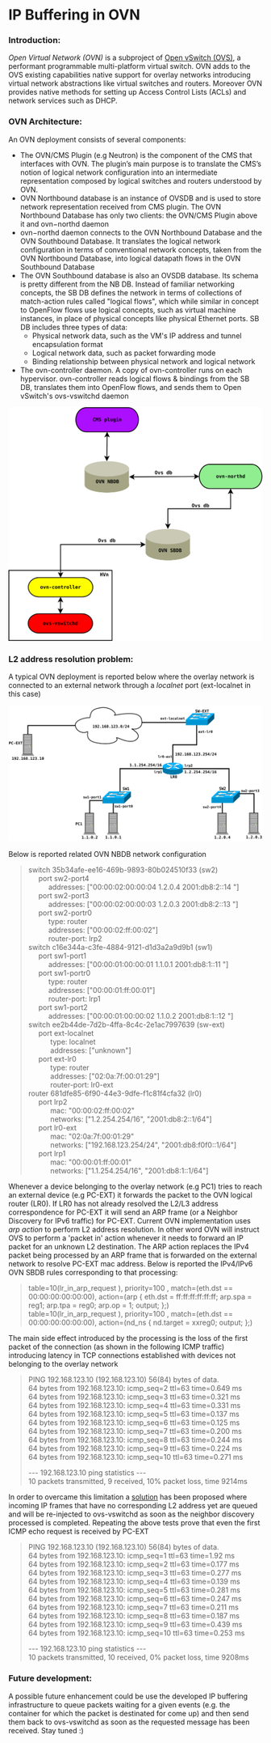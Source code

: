 # IP Buffering in OVN

### Introduction:
_Open Virtual Network (OVN)_ is a subproject of [Open vSwitch (OVS)](http://www.openvswitch.org/), a performant
programmable multi-platform virtual switch. OVN adds to the OVS existing
capabilities native support for overlay networks introducing virtual network
abstractions like virtual switches and routers. Moreover OVN provides native
methods for setting up Access Control Lists (ACLs) and network services such as
DHCP.

### OVN Architecture:
An OVN deployment consists of several components:
* The OVN/CMS Plugin (e.g Neutron) is the component of the CMS that interfaces with OVN.
  The plugin’s main purpose is to translate the CMS’s notion of logical network configuration
  into an intermediate representation composed by logical switches and routers understood by OVN.
* OVN Northbound database is an instance of OVSDB and is used to store
  network representation received from CMS plugin. The OVN Northbound Database
  has only two clients: the OVN/CMS Plugin above it and ovn−northd daemon
* ovn−northd daemon connects to the OVN Northbound Database and the OVN Southbound
  Database. It translates the logical network configuration in terms of conventional
  network concepts, taken from the OVN Northbound Database, into logical datapath
  flows in the OVN Southbound Database
* The OVN Southbound database is also an OVSDB database. Its
  schema is pretty different from the NB DB. Instead of familiar networking
  concepts, the SB DB defines the network in terms of collections of
  match-action rules called "logical flows", which while similar in concept to
  OpenFlow flows use logical concepts, such as virtual machine instances, in
  place of physical concepts like physical Ethernet ports. SB DB includes three
  types of data:
  * Physical network data, such as the VM's IP address and tunnel encapsulation
    format
  * Logical network data, such as packet forwarding mode
  * Binding relationship between physical network and logical network
* The ovn-controller daemon. A copy of ovn-controller runs on each hypervisor.
  ovn-controller reads logical flows & bindings from the SB DB, translates them
  into OpenFlow flows, and sends them to Open vSwitch's ovs-vswitchd daemon

<p align="center"> 
<img src="https://github.com/LorenzoBianconi/ip_buffersing_blog/blob/master/img/architecture.svg">
</p>

### L2 address resolution problem:
A typical OVN deployment is reported below where the overlay network
is connected to an external network through a _localnet_ port (ext-localnet in this
case)

<p align="center"> 
<img src="https://github.com/LorenzoBianconi/ip_buffersing_blog/blob/master/img/ip_buff_diagram.svg"
</p>

Below is reported related OVN NBDB network configuration

> switch 35b34afe-ee16-469b-9893-80b024510f33 (sw2)  
>    &nbsp;&nbsp;&nbsp;&nbsp;&nbsp;port sw2-port4  
>    &nbsp;&nbsp;&nbsp;&nbsp;&nbsp;&nbsp;&nbsp;&nbsp;&nbsp;&nbsp;addresses: ["00:00:02:00:00:04 1.2.0.4 2001:db8:2::14 "]  
>    &nbsp;&nbsp;&nbsp;&nbsp;&nbsp;port sw2-port3  
>    &nbsp;&nbsp;&nbsp;&nbsp;&nbsp;&nbsp;&nbsp;&nbsp;&nbsp;&nbsp;addresses: ["00:00:02:00:00:03 1.2.0.3 2001:db8:2::13 "]  
>    &nbsp;&nbsp;&nbsp;&nbsp;&nbsp;port sw2-portr0  
>    &nbsp;&nbsp;&nbsp;&nbsp;&nbsp;&nbsp;&nbsp;&nbsp;&nbsp;&nbsp;type: router  
>    &nbsp;&nbsp;&nbsp;&nbsp;&nbsp;&nbsp;&nbsp;&nbsp;&nbsp;&nbsp;addresses: ["00:00:02:ff:00:02"]  
>    &nbsp;&nbsp;&nbsp;&nbsp;&nbsp;&nbsp;&nbsp;&nbsp;&nbsp;&nbsp;router-port: lrp2  
> switch c16e344a-c3fe-4884-9121-d1d3a2a9d9b1 (sw1)  
>    &nbsp;&nbsp;&nbsp;&nbsp;&nbsp;port sw1-port1  
>    &nbsp;&nbsp;&nbsp;&nbsp;&nbsp;&nbsp;&nbsp;&nbsp;&nbsp;&nbsp;addresses: ["00:00:01:00:00:01 1.1.0.1 2001:db8:1::11 "]  
>    &nbsp;&nbsp;&nbsp;&nbsp;&nbsp;port sw1-portr0  
>    &nbsp;&nbsp;&nbsp;&nbsp;&nbsp;&nbsp;&nbsp;&nbsp;&nbsp;&nbsp;type: router  
>    &nbsp;&nbsp;&nbsp;&nbsp;&nbsp;&nbsp;&nbsp;&nbsp;&nbsp;&nbsp;addresses: ["00:00:01:ff:00:01"]  
>    &nbsp;&nbsp;&nbsp;&nbsp;&nbsp;&nbsp;&nbsp;&nbsp;&nbsp;&nbsp;router-port: lrp1  
>    &nbsp;&nbsp;&nbsp;&nbsp;&nbsp;port sw1-port2  
>    &nbsp;&nbsp;&nbsp;&nbsp;&nbsp;&nbsp;&nbsp;&nbsp;&nbsp;&nbsp;addresses: ["00:00:01:00:00:02 1.1.0.2 2001:db8:1::12 "]  
> switch ee2b44de-7d2b-4ffa-8c4c-2e1ac7997639 (sw-ext)  
>    &nbsp;&nbsp;&nbsp;&nbsp;&nbsp;port ext-localnet  
>    &nbsp;&nbsp;&nbsp;&nbsp;&nbsp;&nbsp;&nbsp;&nbsp;&nbsp;&nbsp;    type: localnet  
>    &nbsp;&nbsp;&nbsp;&nbsp;&nbsp;&nbsp;&nbsp;&nbsp;&nbsp;&nbsp;    addresses: ["unknown"]  
>    &nbsp;&nbsp;&nbsp;&nbsp;&nbsp;port ext-lr0  
>    &nbsp;&nbsp;&nbsp;&nbsp;&nbsp;&nbsp;&nbsp;&nbsp;&nbsp;&nbsp;    type: router  
>    &nbsp;&nbsp;&nbsp;&nbsp;&nbsp;&nbsp;&nbsp;&nbsp;&nbsp;&nbsp;    addresses: ["02:0a:7f:00:01:29"]  
>    &nbsp;&nbsp;&nbsp;&nbsp;&nbsp;&nbsp;&nbsp;&nbsp;&nbsp;&nbsp;    router-port: lr0-ext  
> router 681dfe85-6f90-44e3-9dfe-f1c81f4cfa32 (lr0)  
>    &nbsp;&nbsp;&nbsp;&nbsp;&nbsp;port lrp2  
>    &nbsp;&nbsp;&nbsp;&nbsp;&nbsp;&nbsp;&nbsp;&nbsp;&nbsp;&nbsp;    mac: "00:00:02:ff:00:02"  
>    &nbsp;&nbsp;&nbsp;&nbsp;&nbsp;&nbsp;&nbsp;&nbsp;&nbsp;&nbsp;    networks: ["1.2.254.254/16", "2001:db8:2::1/64"]  
>    &nbsp;&nbsp;&nbsp;&nbsp;&nbsp;port lr0-ext  
>    &nbsp;&nbsp;&nbsp;&nbsp;&nbsp;&nbsp;&nbsp;&nbsp;&nbsp;&nbsp;    mac: "02:0a:7f:00:01:29"  
>    &nbsp;&nbsp;&nbsp;&nbsp;&nbsp;&nbsp;&nbsp;&nbsp;&nbsp;&nbsp;    networks: ["192.168.123.254/24", "2001:db8:f0f0::1/64"]  
>    &nbsp;&nbsp;&nbsp;&nbsp;&nbsp;port lrp1  
>    &nbsp;&nbsp;&nbsp;&nbsp;&nbsp;&nbsp;&nbsp;&nbsp;&nbsp;&nbsp;    mac: "00:00:01:ff:00:01"  
>    &nbsp;&nbsp;&nbsp;&nbsp;&nbsp;&nbsp;&nbsp;&nbsp;&nbsp;&nbsp;    networks: ["1.1.254.254/16", "2001:db8:1::1/64"]  

Whenever a device belonging to the overlay network (e.g PC1) tries to reach an external
device (e.g PC-EXT) it forwards the packet to the OVN logical router (LR0). If LR0
has not already resolved the L2/L3 address correspondence for PC-EXT it
will send an ARP frame (or a Neighbor Discovery for IPv6 traffic) for PC-EXT.
Current OVN implementation uses _arp action_ to perform L2 address resolution. In
other word OVN will instruct OVS to perform a 'packet in' action whenever it
needs to forward an IP packet for an unknown L2 destination. The ARP action
replaces the IPv4 packet being processed by an ARP frame that is forwarded on
the external network to resolve PC-EXT mac address.
Below is reported the IPv4/IPv6 OVN SBDB rules corresponding to that processing:

> table=10(lr_in_arp_request  ), priority=100  , match=(eth.dst == 00:00:00:00:00:00), action=(arp { eth.dst = ff:ff:ff:ff:ff:ff; arp.spa = reg1; arp.tpa = reg0; arp.op = 1; output; };)  
> table=10(lr_in_arp_request  ), priority=100  , match=(eth.dst == 00:00:00:00:00:00), action=(nd_ns { nd.target = xxreg0; output; };)  

The main side effect introduced by the processing is the loss of the first
packet of the connection (as shown in the following ICMP traffic) introducing
latency in TCP connections established with devices not belonging to the
overlay network

> PING 192.168.123.10 (192.168.123.10) 56(84) bytes of data.  
> 64 bytes from 192.168.123.10: icmp_seq=2 ttl=63 time=0.649 ms  
> 64 bytes from 192.168.123.10: icmp_seq=3 ttl=63 time=0.321 ms  
> 64 bytes from 192.168.123.10: icmp_seq=4 ttl=63 time=0.331 ms  
> 64 bytes from 192.168.123.10: icmp_seq=5 ttl=63 time=0.137 ms  
> 64 bytes from 192.168.123.10: icmp_seq=6 ttl=63 time=0.125 ms  
> 64 bytes from 192.168.123.10: icmp_seq=7 ttl=63 time=0.200 ms  
> 64 bytes from 192.168.123.10: icmp_seq=8 ttl=63 time=0.244 ms  
> 64 bytes from 192.168.123.10: icmp_seq=9 ttl=63 time=0.224 ms  
> 64 bytes from 192.168.123.10: icmp_seq=10 ttl=63 time=0.271 ms  
>
> --- 192.168.123.10 ping statistics ---  
> 10 packets transmitted, 9 received, 10% packet loss, time 9214ms  

In order to overcame this limitation a
[solution](https://github.com/openvswitch/ovs/commit/d7abfe39cfd234227bb6174b7f959a16dc803b83) has been proposed
where incoming IP frames that have no corresponding L2 address yet are
queued and will be re-injected to ovs-vswitchd as soon as the neighbor discovery
processed is completed. Repeating the above tests prove that even the first
ICMP echo request is received by PC-EXT

> PING 192.168.123.10 (192.168.123.10) 56(84) bytes of data.  
> 64 bytes from 192.168.123.10: icmp_seq=1 ttl=63 time=1.92 ms  
> 64 bytes from 192.168.123.10: icmp_seq=2 ttl=63 time=0.177 ms  
> 64 bytes from 192.168.123.10: icmp_seq=3 ttl=63 time=0.277 ms  
> 64 bytes from 192.168.123.10: icmp_seq=4 ttl=63 time=0.139 ms  
> 64 bytes from 192.168.123.10: icmp_seq=5 ttl=63 time=0.281 ms  
> 64 bytes from 192.168.123.10: icmp_seq=6 ttl=63 time=0.247 ms  
> 64 bytes from 192.168.123.10: icmp_seq=7 ttl=63 time=0.211 ms  
> 64 bytes from 192.168.123.10: icmp_seq=8 ttl=63 time=0.187 ms  
> 64 bytes from 192.168.123.10: icmp_seq=9 ttl=63 time=0.439 ms  
> 64 bytes from 192.168.123.10: icmp_seq=10 ttl=63 time=0.253 ms  
>  
> --- 192.168.123.10 ping statistics ---  
> 10 packets transmitted, 10 received, 0% packet loss, time 9208ms  

### Future development:
A possible future enhancement could be use the developed IP buffering infrastructure
to queue packets waiting for a given events (e.g. the container
for which the packet is destinated for come up) and then send them back to
ovs-vswitchd as soon as the requested message has been received.
Stay tuned :)
